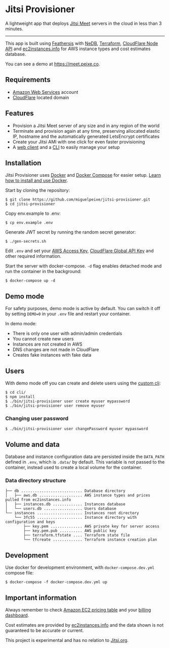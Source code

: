 # Jitsi Provisioner

A lightweight app that deploys [Jitsi Meet](https://jitsi.org/) servers in the cloud in less than 3 minutes.

---

This app is built using [Feathersjs](https://feathersjs.com/) with [NeDB](https://github.com/louischatriot/nedb), [Terraform](https://www.terraform.io/), [CloudFlare Node API](https://github.com/cloudflare/node-cloudflare) and [ec2instances.info](https://github.com/powdahound/ec2instances.info) for AWS instance types and cost estimates database.

You can see a demo at https://meet.peixe.co.

## Requirements

- [Amazon Web Services](https://aws.amazon.com/) account
- [CloudFlare](https://www.cloudflare.com/) located domain

## Features

- Provision a Jitsi Meet server of any size and in any region of the world
- Terminate and provision again at any time, preserving allocated elastic IP, hostname and the automatically generated LetsEncrypt certificates
- Create your Jitsi AMI with one click for even faster provisioning
- A [web client](https://meet.peixe.co/) and a [CLI](cli) to easily manage your setup

## Installation

Jitsi Provisioner uses [Docker](https://www.docker.com/) and [Docker Compose](https://docs.docker.com/compose/) for easier setup. [Learn how to install and use Docker](https://docs.docker.com/get-docker/).

Start by cloning the repository:

```
$ git clone https://github.com/miguelpeixe/jitsi-provisioner.git
$ cd jitsi-provisioner
```

Copy env.example to .env:

```
$ cp env.example .env
```

Generate JWT secret by running the random secret generator:

```
$ ./gen-secrets.sh
```

Edit `.env` and set your [AWS Access Key](https://console.aws.amazon.com/iam/home?#/security_credentials), [CloudFlare Global API Key](https://dash.cloudflare.com/profile/api-tokens) and other required information.

Start the server with docker-compose. `-d` flag enables detached mode and run the container in the background:

```
$ docker-compose up -d
```

## Demo mode

For safety purposes, demo mode is active by default. You can switch it off by setting `DEMO=0` in your `.env` file and restart your container.

In demo mode:

- There is only one user with admin/admin credentials
- You cannot create new users
- Instances are not created in AWS
- DNS changes are not made in CloudFlare
- Creates fake instances with fake data

## Users

With demo mode off you can create and delete users using the [custom cli](cli):

```
$ cd cli/
$ npm install
$ ./bin/jitsi-provisioner user create myuser mypassword
$ ./bin/jitsi-provisioner user remove myuser
```

### Changing user password

```
$ ./bin/jitsi-provisioner user changePassword myuser mypassword
```

## Volume and data

Database and instance configuration data are persisted inside the `DATA_PATH` defined in `.env`, which is `.data/` by default. This variable is not passed to the container, instead used to create a local volume for the container.

### Data directory structure

```
├── db ........................... Database directory
│   ├── aws.db ................... AWS instance types and prices pulled from ec2instances.info
│   ├── instances.db ............. Instances database
│   └── users.db ................. Users database
└── instances .................... Instances root directory
    └── 3fc55 .................... Instance directory with configuration and keys
        ├── key.pem .............. AWS private key for server access
        ├── key.pem.pub .......... AWS public key
        ├── terraform.tfstate .... Terraform state file
        └── tfcreate ............. Terraform instance creation plan
```

## Development

Use docker for development environment, with `docker-compose.dev.yml` compose file:

```
$ docker-compose -f docker-compose.dev.yml up
```

## Important information

Always remember to check [Amazon EC2 pricing table](https://aws.amazon.com/ec2/pricing/on-demand/) and your [billing dashboard](https://console.aws.amazon.com/billing/home).

Cost estimates are provided by [ec2instances.info](https://github.com/powdahound/ec2instances.info) and the data shown is not guaranteed to be accurate or current.

This project is experimental and has no relation to [Jitsi.org](https://jitsi.org/).
